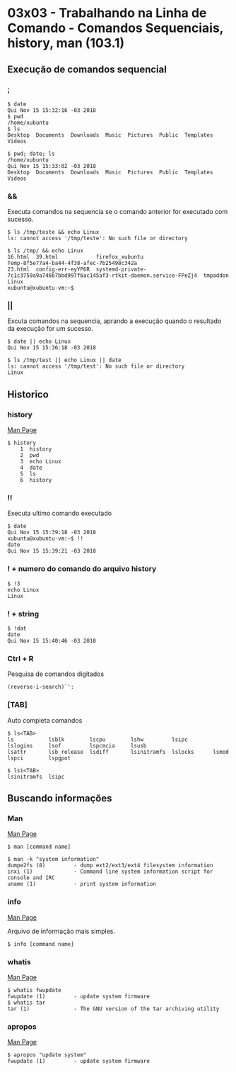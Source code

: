# 03x03 - Trabalhando na Linha de Comando - Comandos Sequenciais, history, man (103.1)

## Execução de comandos sequencial

### ;

```
$ date
Qui Nov 15 15:32:16 -03 2018
$ pwd
/home/xubuntu
$ ls
Desktop  Documents  Downloads  Music  Pictures  Public  Templates  Videos
```

```
$ pwd; date; ls
/home/xubuntu
Qui Nov 15 15:33:02 -03 2018
Desktop  Documents  Downloads  Music  Pictures  Public  Templates  Videos
```

### &&

Executa comandos na sequencia se o comando anterior for executado com sucesso.

```
$ ls /tmp/teste && echo Linux
ls: cannot access '/tmp/teste': No such file or directory
```

```
$ ls /tmp/ && echo Linux
16.html  39.html            firefox_xubuntu                                                               Temp-8f5e77a4-ba44-4f38-afec-7b25498c342a
23.html  config-err-eyYP6R  systemd-private-7c1c3759a9a746b7bbd997f6ac145af3-rtkit-daemon.service-FPeZj4  tmpaddon
Linux
xubuntu@xubuntu-vm:~$ 
```

### ||

Excuta comandos na sequencia, aprando a execução quando o resultado da execução for um sucesso.

```
$ date || echo Linux
Qui Nov 15 15:36:18 -03 2018

$ ls /tmp/test || echo Linux || date
ls: cannot access '/tmp/test': No such file or directory
Linux
```

## Historico


### history

[Man Page](http://man7.org/linux/man-pages/man3/history.3.html)

```
$ history 
    1  history
    2  pwd
    3  echo Linux
    4  date
    5  ls
    6  history 
```

### !!

Executa ultimo comando executado

```
$ date
Qui Nov 15 15:39:18 -03 2018
xubuntu@xubuntu-vm:~$ !!
date
Qui Nov 15 15:39:21 -03 2018
```

### ! + numero do comando do arquivo history

```
$ !3
echo Linux
Linux
```

### ! + string

```
$ !dat
date
Qui Nov 15 15:40:46 -03 2018
```

### Ctrl + R

Pesquisa de comandos digitados

```
(reverse-i-search)`': 
```

### [TAB]

Auto completa comandos

```
$ ls<TAB>
ls           lsblk        lscpu        lshw         lsipc        lslogins     lsof         lspcmcia     lsusb        
lsattr       lsb_release  lsdiff       lsinitramfs  lslocks      lsmod        lspci        lspgpot      

$ lsi<TAB>
lsinitramfs  lsipc   
```

## Buscando informações

### Man

[Man Page](http://man7.org/linux/man-pages/man1/man.1.html)

```
$ man [command name]
```

```
$ man -k "system information"
dumpe2fs (8)         - dump ext2/ext3/ext4 filesystem information
inxi (1)             - Command line system information script for console and IRC
uname (1)            - print system information
```

### info

[Man Page](https://linux.die.net/man/1/info)

Arquivo de informação mais simples.

```
$ info [command name]
```

### whatis

[Man Page](http://man7.org/linux/man-pages/man1/whatis.1.html)

```
$ whatis fwupdate
fwupdate (1)         - update system firmware
$ whatis tar
tar (1)              - The GNU version of the tar archiving utility
```

### apropos

[Man Page](http://man7.org/linux/man-pages/man1/apropos.1.html)

```
$ apropos "update system"
fwupdate (1)         - update system firmware
```